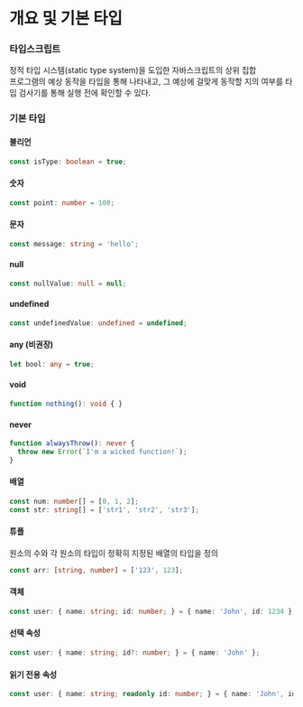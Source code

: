 # 개요 및 기본 타입

### 타입스크립트

정적 타입 시스템\(static type system\)을 도입한 자바스크립트의 상위 집합  
프로그램의 예상 동작을 타입을 통해 나타내고, 그 예상에 걸맞게 동작할 지의 여부를 타입 검사기를 통해 실행 전에 확인할 수 있다.

### 기본 타입

#### 불리언

```typescript
const isType: boolean = true;
```

#### 숫자

```typescript
const point: number = 100;
```

#### 문자

```typescript
const message: string = 'hello';
```

#### null

```typescript
const nullValue: null = null;
```

#### undefined

```typescript
const undefinedValue: undefined = undefined;
```

#### any \(비권장\)

```typescript
let bool: any = true;
```

#### void

```typescript
function nothing(): void { }
```

#### never

```typescript
function alwaysThrow(): never {
  throw new Error(`I'm a wicked function!`);
}
```

#### 배열

```typescript
const num: number[] = [0, 1, 2];
const str: string[] = ['str1', 'str2', 'str3'];
```

#### 튜플

원소의 수와 각 원소의 타입이 정확히 지정된 배열의 타입을 정의

```typescript
const arr: [string, number] = ['123', 123];
```

#### 객체

```typescript
const user: { name: string; id: number; } = { name: 'John', id: 1234 };
```

#### 선택 속성

```typescript
const user: { name: string; id?: number; } = { name: 'John' };
```

#### 읽기 전용 속성

```typescript
const user: { name: string; readonly id: number; } = { name: 'John', id: 1234 };
```



